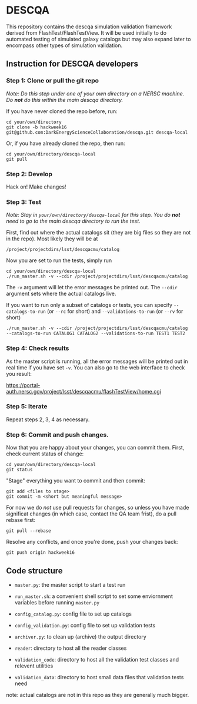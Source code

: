 # DESCQA

This repository contains the descqa simulation validation framework derived from FlashTest/FlashTestView. It will be used initially to do automated testing of simulated galaxy catalogs but may also expand later to encompass other types of simulation validation.


## Instruction for DESCQA developers

### Step 1: Clone or pull the git repo

_Note: Do this step under one of your own directory on a NERSC machine. Do **not** do this within the main descqa directory._

If you have never cloned the repo before, run:

    cd your/own/directory
    git clone -b hackweek16 git@github.com:DarkEnergyScienceCollaboration/descqa.git descqa-local

Or, if you have already cloned the repo, then run:

    cd your/own/directory/descqa-local
    git pull


### Step 2: Develop

Hack on! Make changes!


### Step 3: Test

_Note: Stay in `your/own/directory/descqa-local` for this step. You do **not** need to go to the main descqa directory to run the test._

First, find out where the actual catalogs sit (they are big files so they are not in the repo). Most likely they will be at

    /project/projectdirs/lsst/descqacmu/catalog

Now you are set to run the tests, simply run

    cd your/own/directory/descqa-local
    ./run_master.sh -v --cdir /project/projectdirs/lsst/descqacmu/catalog

The `-v` argument will let the error messages be printed out. The `--cdir` argument sets where the actual catalogs live. 

If you want to run only a subset of catalogs or tests, you can specify `--catalogs-to-run` (or `--rc` for short) and `--validations-to-run` (or `--rv` for short) 
    
    ./run_master.sh -v --cdir /project/projectdirs/lsst/descqacmu/catalog --catalogs-to-run CATALOG1 CATALOG2 --validations-to-run TEST1 TEST2


### Step 4: Check results

As the master script is running, all the error messages will be printed out in real time if you have set `-v`. You can also go to the web interface to check you result:

https://portal-auth.nersc.gov/project/lsst/descqacmu/flashTestView/home.cgi


### Step 5: Iterate

Repeat steps 2, 3, 4 as necessary.


### Step 6: Commit and push changes. 

Now that you are happy about your changes, you can commit them. First, check current status of change:

    cd your/own/directory/descqa-local
    git status

"Stage" everything you want to commit and then commit: 

    git add <files to stage> 
    git commit -m <short but meaningful message>
    
For now we do *not* use pull requests for changes, so unless you have made significat changes (in which case, contact the QA team frist), do a pull rebase first:

    git pull --rebase
    
Resolve any conflicts, and once you're done, push your changes back:

    git push origin hackweek16
    

## Code structure

- `master.py`: the master script to start a test run
- `run_master.sh`: a convenient shell script to set some enviornment variables before running `master.py`
- `config_catalog.py`: config file to set up catalogs
- `config_validation.py`: config file to set up validation tests
- `archiver.py`: to clean up (archive) the output directory
 
- `reader`: directory to host all the reader classes
- `validation_code`: directory to host all the validation test classes and relevent utilities
- `validation_data`: directory to host small data files that validation tests need

note: actual catalogs are not in this repo as they are generally much bigger.
